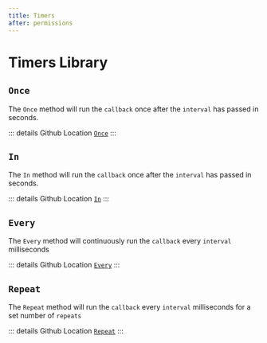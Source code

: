 ```yaml
---
title: Timers
after: permissions
---
```


<script setup>
    import GithubLink from '../../../components/GithubLink.vue'
</script>

<GithubLink 
    link="https://github.com/OxideMod/Oxide.CSharp/blob/develop/src/PluginTimers.cs" 
    topPosition="10px" 
    leftPosition="220px" 
/>

# Timers Library

## `Once`

The `Once` method will run the `callback` once after the `interval` has passed in seconds.

::: details Github Location
[`Once`](https://github.com/OxideMod/Oxide.CSharp/blob/develop/src/PluginTimers.cs#L74)
:::

## `In`

The `In` method will run the `callback` once after the `interval` has passed in seconds.

::: details Github Location
[`In`](https://github.com/OxideMod/Oxide.CSharp/blob/develop/src/PluginTimers.cs#L84)
:::

## `Every`

The `Every` method will continuously run the `callback` every `interval` milliseconds

::: details Github Location
[`Every`](https://github.com/OxideMod/Oxide.CSharp/blob/develop/src/PluginTimers.cs#L94)
:::

## `Repeat`

The `Repeat` method will run the `callback` every `interval` milliseconds for a set number of `repeats`

::: details Github Location
[`Repeat`](https://github.com/OxideMod/Oxide.CSharp/blob/develop/src/PluginTimers.cs#L105)
:::

